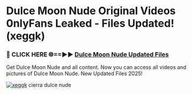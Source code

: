 # Dulce Moon Nude Original Videos 0nlyFans Leaked - Files Updated! (xeggk)

<h3>🔴 CLICK HERE 🌐==►► <a href="https://tinyurl.com/52m3yx9h" rel="nofollow">Dulce Moon Nude Updated Files</a></h3>

Get Dulce Moon Nude and all content. Now you can access all videos and pictures of Dulce Moon Nude. New Updated Files 2025!

[![xeggk](https://i.imgur.com/TnHtlc8.gif)](https://tinyurl.com/52m3yx9h)
cierra dulce nude